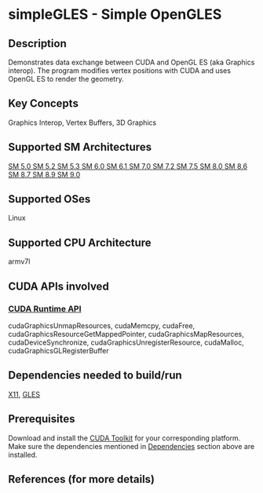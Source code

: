 # simpleGLES - Simple OpenGLES

## Description

Demonstrates data exchange between CUDA and OpenGL ES (aka Graphics interop). The program modifies vertex positions with CUDA and uses OpenGL ES to render the geometry.

## Key Concepts

Graphics Interop, Vertex Buffers, 3D Graphics

## Supported SM Architectures

[SM 5.0 ](https://developer.nvidia.com/cuda-gpus)  [SM 5.2 ](https://developer.nvidia.com/cuda-gpus)  [SM 5.3 ](https://developer.nvidia.com/cuda-gpus)  [SM 6.0 ](https://developer.nvidia.com/cuda-gpus)  [SM 6.1 ](https://developer.nvidia.com/cuda-gpus)  [SM 7.0 ](https://developer.nvidia.com/cuda-gpus)  [SM 7.2 ](https://developer.nvidia.com/cuda-gpus)  [SM 7.5 ](https://developer.nvidia.com/cuda-gpus)  [SM 8.0 ](https://developer.nvidia.com/cuda-gpus)  [SM 8.6 ](https://developer.nvidia.com/cuda-gpus)  [SM 8.7 ](https://developer.nvidia.com/cuda-gpus)  [SM 8.9 ](https://developer.nvidia.com/cuda-gpus)  [SM 9.0 ](https://developer.nvidia.com/cuda-gpus)

## Supported OSes

Linux

## Supported CPU Architecture

armv7l

## CUDA APIs involved

### [CUDA Runtime API](http://docs.nvidia.com/cuda/cuda-runtime-api/index.html)
cudaGraphicsUnmapResources, cudaMemcpy, cudaFree, cudaGraphicsResourceGetMappedPointer, cudaGraphicsMapResources, cudaDeviceSynchronize, cudaGraphicsUnregisterResource, cudaMalloc, cudaGraphicsGLRegisterBuffer

## Dependencies needed to build/run
[X11](../../../README.md#x11), [GLES](../../../README.md#gles)

## Prerequisites

Download and install the [CUDA Toolkit](https://developer.nvidia.com/cuda-downloads) for your corresponding platform.
Make sure the dependencies mentioned in [Dependencies]() section above are installed.

## References (for more details)
